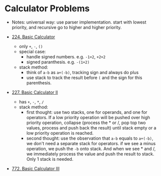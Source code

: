 # Calculator Problems

- Notes: universal way: use parser implementation. start with lowest priority, and recursive go to higher and higher priority.

- [224. Basic Calculator](https://leetcode.com/problems/basic-calculator/)
    - only `+`, `-`, `()`
    - special case:
        - handle signed numbers. e.g. `-1+2`, `+2+2`
        - signed paranthesis. e.g. `-(1+2)`
    - stack method:
        - think of `a-b` as `a+(-b)`, tracking sign and always do plus
        - use stack to track the result before `(` and the sign for this parenthesis.

- [227. Basic Calculator II](https://leetcode.com/problems/basic-calculator-ii/)
    - has `+`, `-`, `*`, `/`
    - stack method:
        - first thought: use two stacks, one for operands, and one for operators. If a low priority operation will be pushed over high priority operation, collapse (process the * or /, pop top two values, process and push back the result) until stack empty or a low priority operation is reached.
        - second thought: use the observation that `a-b` equals to `a+(-b)`, we don't need a separate stack for operators. if we see a minus operation, we push the `-b` onto stack. And when we see * and /, we immediately process the value and push the result to stack. Only 1 stack is needed.

- [772. Basic Calculator III](https://leetcode.com/problems/basic-calculator-iii/)